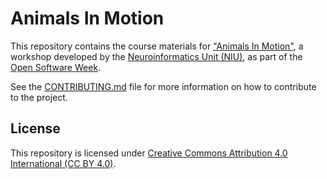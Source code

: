 # Animals In Motion

This repository contains the course materials for ["Animals In Motion"](https://neuroinformatics.dev/open-software-week/animals-in-motion.html),
a workshop developed by the [Neuroinformatics Unit (NIU)](https://neuroinformatics.dev), as part of the [Open Software Week](https://neuroinformatics.dev/open-software-week/).

See the [CONTRIBUTING.md](CONTRIBUTING.md) file for more information on how to contribute to the project.

## License

This repository is licensed under [Creative Commons Attribution 4.0 International (CC BY 4.0)](https://creativecommons.org/licenses/by/4.0/).